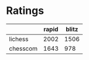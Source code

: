# Ratings

|          | rapid | blitz |
|----------|-------|-------|
| lichess  | 2002 | 1506 |
| chesscom | 1643 | 978 |
